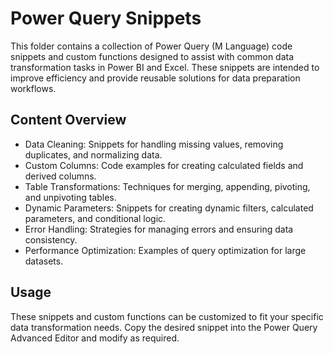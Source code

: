 # Power Query Snippets
This folder contains a collection of Power Query (M Language) code snippets and custom functions designed to assist with common data transformation tasks in Power BI and Excel. These snippets are intended to improve efficiency and provide reusable solutions for data preparation workflows.

## Content Overview
- Data Cleaning: Snippets for handling missing values, removing duplicates, and normalizing data.
- Custom Columns: Code examples for creating calculated fields and derived columns.
- Table Transformations: Techniques for merging, appending, pivoting, and unpivoting tables.
- Dynamic Parameters: Snippets for creating dynamic filters, calculated parameters, and conditional logic.
- Error Handling: Strategies for managing errors and ensuring data consistency.
- Performance Optimization: Examples of query optimization for large datasets.

## Usage
These snippets and custom functions can be customized to fit your specific data transformation needs. Copy the desired snippet into the Power Query Advanced Editor and modify as required.
